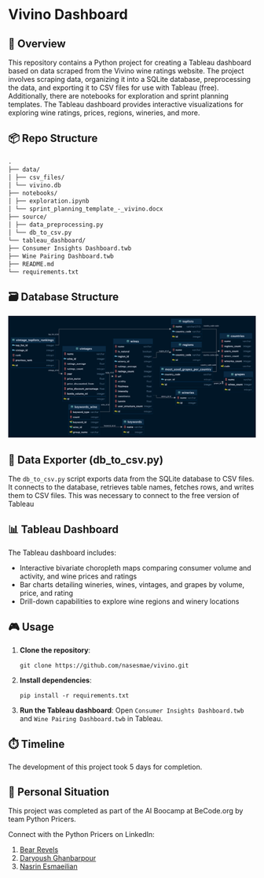 # Vivino Dashboard

## 📒 Overview

This repository contains a Python project for creating a Tableau dashboard based on data scraped from the Vivino wine ratings website. The project involves scraping data, organizing it into a SQLite database, preprocessing the data, and exporting it to CSV files for use with Tableau (free). Additionally, there are notebooks for exploration and sprint planning templates. The Tableau dashboard provides interactive visualizations for exploring wine ratings, prices, regions, wineries, and more.

## 📦 Repo Structure

```
.
├── data/
│ ├── csv_files/
│ └── vivino.db
├── notebooks/
│ ├── exploration.ipynb
│ └── sprint_planning_template_-_vivino.docx
├── source/
│ ├── data_preprocessing.py
│ └── db_to_csv.py
└── tableau_dashboard/
├── Consumer Insights Dashboard.twb
├── Wine Pairing Dashboard.twb
├── README.md
└── requirements.txt
```

## 🗃️ Database Structure

![Database Diagram](extras\vivino_db_diagram_horizontal.png)

## 🐍 Data Exporter (db_to_csv.py)

The `db_to_csv.py` script exports data from the SQLite database to CSV files. It connects to the database, retrieves table names, fetches rows, and writes them to CSV files. This was necessary to connect to the free version of Tableau

## 📊 Tableau Dashboard

The Tableau dashboard includes:

- Interactive bivariate choropleth maps comparing consumer volume and activity, and wine prices and ratings
- Bar charts detailing wineries, wines, vintages, and grapes by volume, price, and rating
- Drill-down capabilities to explore wine regions and winery locations

## 🎮 Usage

1. **Clone the repository**:
    ```
    git clone https://github.com/nasesmae/vivino.git
    ```

2. **Install dependencies**:
    ```
    pip install -r requirements.txt
    ```

3. **Run the Tableau dashboard**:
    Open `Consumer Insights Dashboard.twb` and `Wine Pairing Dashboard.twb` in Tableau.

## ⏱️ Timeline

The development of this project took 5 days for completion.

## 📌 Personal Situation

This project was completed as part of the AI Boocamp at BeCode.org by team Python Pricers. 

Connect with the Python Pricers on LinkedIn:
1. [Bear Revels](https://www.linkedin.com/in/bear-revels/)
2. [Daryoush Ghanbarpour](https://www.linkedin.com/in/daryoushghanbarpour/)
3. [Nasrin Esmaeilian](https://www.linkedin.com/in/nasrin-esmaeilian-a130022aa/)
